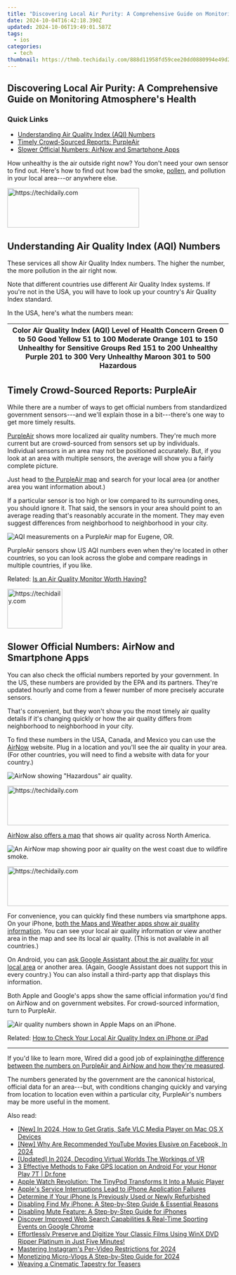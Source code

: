 ```yaml
---
title: "Discovering Local Air Purity: A Comprehensive Guide on Monitoring Atmosphere's Health"
date: 2024-10-04T16:42:18.390Z
updated: 2024-10-06T19:49:01.587Z
tags:
  - ios
categories:
  - tech
thumbnail: https://thmb.techidaily.com/888d11958fd59cee20dd0880994e49d2be75696460e14e09acd5a7ef9a37fabd.jpg
---
```


## Discovering Local Air Purity: A Comprehensive Guide on Monitoring Atmosphere's Health

### Quick Links

* [Understanding Air Quality Index (AQI) Numbers](https://www.howtogeek.com/690591/how-to-check-the-air-quality-near-you-or-anywhere/#understanding-air-quality-index-aqi-numbers)
* [Timely Crowd-Sourced Reports: PurpleAir](https://youtube-stream.techidaily.com/2024-approved-maximize-view-count-responsibly-legal-avenues-to-a-million-fans/)
* [Slower Official Numbers: AirNow and Smartphone Apps](https://facebook-video-content.techidaily.com/updated-from-free-posts-to-fiscal-success-fb-pages-profit-playbook-for-2024/)

 How unhealthy is the air outside right now? You don't need your own sensor to find out. Here's how to find out how bad the smoke, [pollen](https://youtube-webster.techidaily.com/024-approved-mind-matters-top-educational-youtube-picks/), and pollution in your local area---or anywhere else.

<!-- affiliate ads begin -->
<a href="https://aligracehair.sjv.io/c/5597632/1896505/19272" target="_top" id="1896505">
  <img src="//a.impactradius-go.com/display-ad/19272-1896505" border="0" alt="https://techidaily.com" width="300" height="90"/>
</a>
<img height="0" width="0" src="https://aligracehair.sjv.io/i/5597632/1896505/19272" style="position:absolute;visibility:hidden;" border="0" />
<!-- affiliate ads end -->

##  Understanding Air Quality Index (AQI) Numbers

 These services all show Air Quality Index numbers. The higher the number, the more pollution in the air right now.

 Note that different countries use different Air Quality Index systems. If you're not in the USA, you will have to look up your country's Air Quality Index standard.

 In the USA, here's what the numbers mean:

| **Color** **Air Quality Index (AQI)** **Level of Health Concern**  Green  0 to 50  Good  Yellow  51 to 100  Moderate  Orange  101 to 150  Unhealthy for Sensitive Groups  Red  151 to 200  Unhealthy  Purple  201 to 300  Very Unhealthy  Maroon  301 to 500  Hazardous |
| ----------------------------------------------------------------------------------------------------------------------------------------------------------------------------------------------------------------------------------------------------------------------- |

##  Timely Crowd-Sourced Reports: PurpleAir

 While there are a number of ways to get official numbers from standardized government sensors---and we'll explain those in a bit---there's one way to get more timely results.

[PurpleAir](https://www2.purpleair.com/) shows more localized air quality numbers. They're much more current but are crowd-sourced from sensors set up by individuals. Individual sensors in an area may not be positioned accurately. But, if you look at an area with multiple sensors, the average will show you a fairly complete picture.

 Just head to [the PurpleAir map](https://www.purpleair.com/map) and search for your local area (or another area you want information about.)

 If a particular sensor is too high or low compared to its surrounding ones, you should ignore it. That said, the sensors in your area should point to an average reading that's reasonably accurate in the moment. They may even suggest differences from neighborhood to neighborhood in your city.

![AQI measurements on a PurpleAir map for Eugene, OR.](https://static1.howtogeekimages.com/wordpress/wp-content/uploads/2020/09/purpleair-eugene.png) 

 PurpleAir sensors show US AQI numbers even when they're located in other countries, so you can look across the globe and compare readings in multiple countries, if you like.

Related: [Is an Air Quality Monitor Worth Having?](https://pokemon-go-android.techidaily.com/in-2024-pokemon-go-error-12-failed-to-detect-location-on-honor-magic-6-pro-drfone-by-drfone-virtual-android/) 

<!-- affiliate ads begin -->
<a href="https://25home.pxf.io/c/5597632/2148637/16836" target="_top" id="2148637">
  <img src="//a.impactradius-go.com/display-ad/16836-2148637" border="0" alt="https://techidaily.com" width="125" height="90"/>
</a>
<img height="0" width="0" src="https://25home.pxf.io/i/5597632/2148637/16836" style="position:absolute;visibility:hidden;" border="0" />
<!-- affiliate ads end -->

##  Slower Official Numbers: AirNow and Smartphone Apps

 You can also check the official numbers reported by your government. In the US, these numbers are provided by the EPA and its partners. They're updated hourly and come from a fewer number of more precisely accurate sensors.

 That's convenient, but they won't show you the most timely air quality details if it's changing quickly or how the air quality differs from neighborhood to neighborhood in your city.

 To find these numbers in the USA, Canada, and Mexico you can use the [AirNow](https://www.airnow.gov/) website. Plug in a location and you'll see the air quality in your area. (For other countries, you will need to find a website with data for your country.)

![AirNow showing &quot;Hazardous&quot; air quality.](https://static1.howtogeekimages.com/wordpress/wp-content/uploads/2020/09/aqi-eugene-airnow.png) 

<!-- affiliate ads begin -->
<a href="https://aligracehair.sjv.io/c/5597632/2047366/19272" target="_top" id="2047366">
  <img src="//a.impactradius-go.com/display-ad/19272-2047366" border="0" alt="https://techidaily.com" width="728" height="90"/>
</a>
<img height="0" width="0" src="https://aligracehair.sjv.io/i/5597632/2047366/19272" style="position:absolute;visibility:hidden;" border="0" />
<!-- affiliate ads end -->

[AirNow also offers a map](https://gispub.epa.gov/airnow) that shows air quality across North America.

![An AirNow map showing poor air quality on the west coast due to wildfire smoke.](https://static1.howtogeekimages.com/wordpress/wp-content/uploads/2020/09/airnow-map-showing-pollution-on-the-west-coast.jpg) 

<!-- affiliate ads begin -->
<a href="https://united.elfm.net/c/5597632/2139563/4704" target="_top" id="2139563">
  <img src="//a.impactradius-go.com/display-ad/4704-2139563" border="0" alt="https://techidaily.com" width="728" height="90"/>
</a>
<img height="0" width="0" src="https://united.elfm.net/i/5597632/2139563/4704" style="position:absolute;visibility:hidden;" border="0" />
<!-- affiliate ads end -->

 For convenience, you can quickly find these numbers via smartphone apps. On your iPhone, [both the Maps and Weather apps show air quality information](https://some-knowledge.techidaily.com/2024-approved-in-depth-analysis-of-premium-apps-to-boost-vtuber-audibility/). You can see your local air quality information or view another area in the map and see its local air quality. (This is not available in all countries.)

 On Android, you can [ask Google Assistant about the air quality for your local area](https://tech-hub.techidaily.com/bring-googles-chatbot-to-your-apple-devices-learn-about-the-newest-ios-integration/) or another area. (Again, Google Assistant does not support this in every country.) You can also install a third-party app that displays this information.

 Both Apple and Google's apps show the same official information you'd find on AirNow and on government websites. For crowd-sourced information, turn to PurpleAir.

![Air quality numbers shown in Apple Maps on an iPhone.](https://static1.howtogeekimages.com/wordpress/wp-content/uploads/2020/09/aqi-on-apple-maps.png) 

Related: [How to Check Your Local Air Quality Index on iPhone or iPad](https://some-knowledge.techidaily.com/2024-approved-in-depth-analysis-of-premium-apps-to-boost-vtuber-audibility/) 

---

 If you'd like to learn more, Wired did a good job of explaining[the difference between the numbers on PurpleAir and AirNow and how they're measured](https://www.wired.com/story/bay-area-just-turned-orange-all-eyes-on-purpleair/).

 The numbers generated by the government are the canonical historical, official data for an area---but, with conditions changing quickly and varying from location to location even within a particular city, PurpleAir's numbers may be more useful in the moment.

<ins class="adsbygoogle"
     style="display:block"
     data-ad-format="autorelaxed"
     data-ad-client="ca-pub-7571918770474297"
     data-ad-slot="1223367746"></ins>

<ins class="adsbygoogle"
     style="display:block"
     data-ad-client="ca-pub-7571918770474297"
     data-ad-slot="8358498916"
     data-ad-format="auto"
     data-full-width-responsive="true"></ins>

<span class="atpl-alsoreadstyle">Also read:</span>
<div><ul>
<li><a href="https://fox-http.techidaily.com/new-in-2024-how-to-get-gratis-safe-vlc-media-player-on-mac-os-x-devices/"><u>[New] In 2024, How to Get Gratis, Safe VLC Media Player on Mac OS X Devices</u></a></li>
<li><a href="https://facebook-videos.techidaily.com/new-why-are-recommended-youtube-movies-elusive-on-facebook-in-2024/"><u>[New] Why Are Recommended YouTube Movies Elusive on Facebook, In 2024</u></a></li>
<li><a href="https://article-knowledge.techidaily.com/updated-in-2024-decoding-virtual-worlds-the-workings-of-vr/"><u>[Updated] In 2024, Decoding Virtual Worlds The Workings of VR</u></a></li>
<li><a href="https://android-location.techidaily.com/3-effective-methods-to-fake-gps-location-on-android-for-your-honor-play-7t-drfone-by-drfone-virtual/"><u>3 Effective Methods to Fake GPS location on Android For your Honor Play 7T | Dr.fone</u></a></li>
<li><a href="https://os-tips.techidaily.com/apple-watch-revolution-the-tinypod-transforms-it-into-a-music-player/"><u>Apple Watch Revolution: The TinyPod Transforms It Into a Music Player</u></a></li>
<li><a href="https://os-tips.techidaily.com/apples-service-interruptions-lead-to-iphone-application-failures/"><u>Apple's Service Interruptions Lead to iPhone Application Failures</u></a></li>
<li><a href="https://os-tips.techidaily.com/determine-if-your-iphone-is-previously-used-or-newly-refurbished/"><u>Determine if Your iPhone Is Previously Used or Newly Refurbished</u></a></li>
<li><a href="https://os-tips.techidaily.com/disabling-find-my-iphone-a-step-by-step-guide-and-essential-reasons/"><u>Disabling Find My iPhone: A Step-by-Step Guide & Essential Reasons</u></a></li>
<li><a href="https://os-tips.techidaily.com/disabling-mute-feature-a-step-by-step-guide-for-iphones/"><u>Disabling Mute Feature: A Step-by-Step Guide for iPhones</u></a></li>
<li><a href="https://os-tips.techidaily.com/discover-improved-web-search-capabilities-and-real-time-sporting-events-on-google-chrome/"><u>Discover Improved Web Search Capabilities & Real-Time Sporting Events on Google Chrome</u></a></li>
<li><a href="https://some-approaches.techidaily.com/effortlessly-preserve-and-digitize-your-classic-films-using-winx-dvd-ripper-platinum-in-just-five-minutes/"><u>Effortlessly Preserve and Digitize Your Classic Films Using WinX DVD Ripper Platinum in Just Five Minutes!</u></a></li>
<li><a href="https://instagram-video-recordings.techidaily.com/mastering-instagrams-per-video-restrictions-for-2024/"><u>Mastering Instagram's Per-Video Restrictions for 2024</u></a></li>
<li><a href="https://youtube-stream.techidaily.com/monetizing-micro-vlogs-a-step-by-step-guide-for-2024/"><u>Monetizing Micro-Vlogs A Step-by-Step Guide for 2024</u></a></li>
<li><a href="https://extra-information.techidaily.com/weaving-a-cinematic-tapestry-for-teasers/"><u>Weaving a Cinematic Tapestry for Teasers</u></a></li>
</ul></div>

